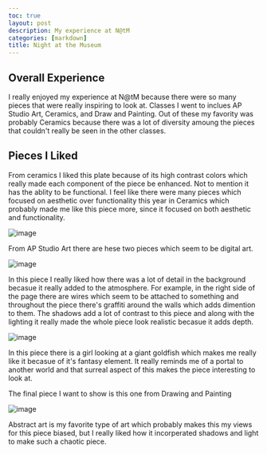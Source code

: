 ```yaml
---
toc: true
layout: post
description: My experience at N@tM
categories: [markdown]
title: Night at the Museum
---
```


## Overall Experience

I really enjoyed my experience at N@tM because there were so many pieces that were really inspiring to look at. Classes I went to inclues AP Studio Art, Ceramics, and Draw and Painting. Out of these my favority was probably Ceramics because there was a lot of diversity amoung the pieces that couldn't really be seen in the other classes. 

## Pieces I Liked

From ceramics I liked this plate because of its high contrast colors which really made each component of the piece be enhanced. Not to mention it has the ablity to be functional. I feel like there were many pieces which focused on aesthetic over functionality this year in Ceramics which probably made me like this piece more,  since it focused on both aesthetic and functionality.

![image](https://user-images.githubusercontent.com/82348259/200671154-37fbd187-1ee7-44d8-a4f9-322a8fdf0c54.png)

From AP Studio Art there are hese two pieces which seem to be digital art.

![image](https://user-images.githubusercontent.com/82348259/200671193-9893fc59-9d32-4079-9d4e-309bb446e031.png)

In this piece I really liked how there was a lot of detail in the background becasue it really added to the atmosphere. For example, in the right side of the page there are wires which seem to be attached to something and throughout the piece there's graffiti around the walls which adds dimention to them. The shadows add a lot of contrast to this piece and along with the lighting it really made the whole piece look realistic becasue it adds depth.

![image](https://user-images.githubusercontent.com/82348259/200671273-044b5c96-2a35-4a72-95a7-ff3c345f3b76.png)

In this piece there is a girl looking at a giant goldfish which makes me really like it becasue of it's fantasy element. It really reminds me of a portal to another world and that surreal aspect of this makes the piece interesting to look at.

The final piece I want to show is this one from Drawing and Painting

![image](https://user-images.githubusercontent.com/82348259/200671044-304236a2-dd33-4e8c-9f27-3bca81e86180.png)

Abstract art is my favorite type of art which probably makes this my views for this piece biased, but I really liked how it incorperated shadows and light to make such a chaotic piece.
